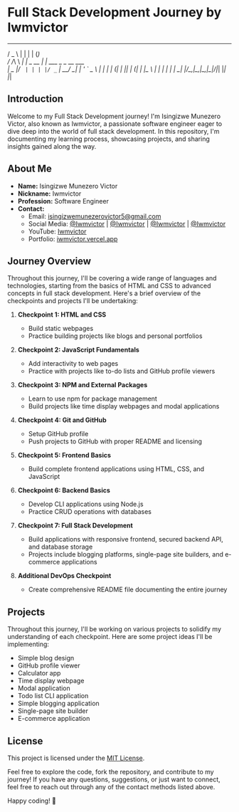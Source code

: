 # Full Stack Development Journey by Iwmvictor
  ___      _             _       _           
 / _ \    | |           | |     (_)          
/ /_\ \ __| |_   _  __ _| |_ ___ _ _ __ ___  
|  _  |/ _` | | | |/ _` | __/ __| | '_ ` _ \ 
| | | | (_| | |_| | (_| | |_\__ \ | | | | | |
\_| |_/\__,_|\__,_|\__,_|\__|___/_|_| |_| |_|
                                            


## Introduction
Welcome to my Full Stack Development journey! I'm Isingizwe Munezero Victor, also known as Iwmvictor, a passionate software engineer eager to dive deep into the world of full stack development. In this repository, I'm documenting my learning process, showcasing projects, and sharing insights gained along the way.

## About Me
- **Name:** Isingizwe Munezero Victor
- **Nickname:** Iwmvictor
- **Profession:** Software Engineer
- **Contact:** 
  - Email: isingizwemunezerovictor5@gmail.com
  - Social Media: [@Iwmvictor](https://instagram.com/Iwmvictor) | [@Iwmvictor](https://twitter.com/Iwmvictor) | [@Iwmvictor](https://facebook.com/Iwmvictor) | [@Iwmvictor](https://tiktok.com/Iwmvictor)
  - YouTube: [Iwmvictor](https://www.youtube.com/@iwmvik)
  - Portfolio: [iwmvictor.vercel.app](https://iwmvictor.vercel.app)

## Journey Overview
Throughout this journey, I'll be covering a wide range of languages and technologies, starting from the basics of HTML and CSS to advanced concepts in full stack development. Here's a brief overview of the checkpoints and projects I'll be undertaking:

1. **Checkpoint 1: HTML and CSS**
   - Build static webpages
   - Practice building projects like blogs and personal portfolios

2. **Checkpoint 2: JavaScript Fundamentals**
   - Add interactivity to web pages
   - Practice with projects like to-do lists and GitHub profile viewers

3. **Checkpoint 3: NPM and External Packages**
   - Learn to use npm for package management
   - Build projects like time display webpages and modal applications

4. **Checkpoint 4: Git and GitHub**
   - Setup GitHub profile
   - Push projects to GitHub with proper README and licensing

5. **Checkpoint 5: Frontend Basics**
   - Build complete frontend applications using HTML, CSS, and JavaScript

6. **Checkpoint 6: Backend Basics**
   - Develop CLI applications using Node.js
   - Practice CRUD operations with databases

7. **Checkpoint 7: Full Stack Development**
   - Build applications with responsive frontend, secured backend API, and database storage
   - Projects include blogging platforms, single-page site builders, and e-commerce applications

8. **Additional DevOps Checkpoint**
   - Create comprehensive README file documenting the entire journey

## Projects
Throughout this journey, I'll be working on various projects to solidify my understanding of each checkpoint. Here are some project ideas I'll be implementing:
- Simple blog design
- GitHub profile viewer
- Calculator app
- Time display webpage
- Modal application
- Todo list CLI application
- Simple blogging application
- Single-page site builder
- E-commerce application

## License
This project is licensed under the [MIT License](LICENSE).

Feel free to explore the code, fork the repository, and contribute to my journey! If you have any questions, suggestions, or just want to connect, feel free to reach out through any of the contact methods listed above.

Happy coding! 🚀
